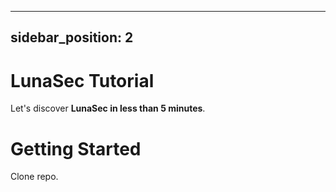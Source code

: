 
---
sidebar_position: 2
---

# LunaSec Tutorial

Let's discover **LunaSec in less than 5 minutes**.

# Getting Started

Clone repo.
